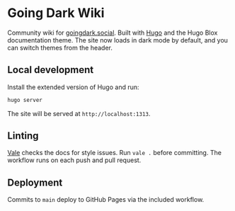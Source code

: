# Going Dark Wiki

Community wiki for [goingdark.social](https://goingdark.social).
Built with [Hugo](https://gohugo.io) and the Hugo Blox documentation theme.
The site now loads in dark mode by default, and you can switch themes from the header.

## Local development

Install the extended version of Hugo and run:

```bash
hugo server
```

The site will be served at `http://localhost:1313`.

## Linting

[Vale](https://vale.sh) checks the docs for style issues. Run `vale .` before committing. The workflow runs on each push and pull request.

## Deployment

Commits to `main` deploy to GitHub Pages via the included workflow.

